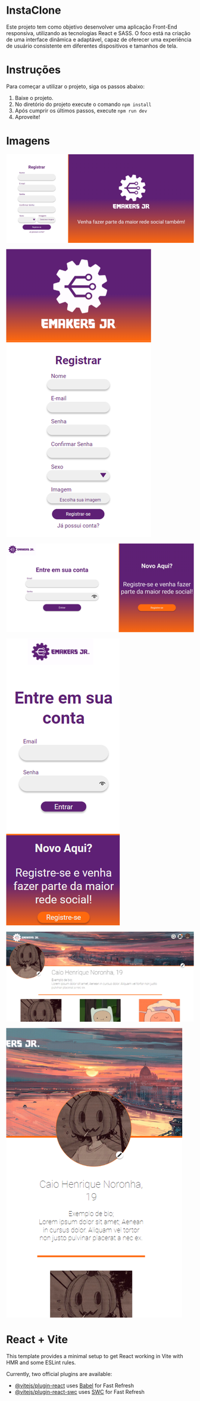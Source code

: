 # InstaClone

Este projeto tem como objetivo desenvolver uma aplicação Front-End responsiva, utilizando as tecnologias React e SASS. O foco está na criação de uma interface dinâmica e adaptável, capaz de oferecer uma experiência de usuário consistente em diferentes dispositivos e tamanhos de tela.

# Instruções
Para começar a utilizar o projeto, siga os passos abaixo:

1. Baixe o projeto.
2. No diretório do projeto execute o comando `npm install`
3. Após cumprir os últimos passos, execute `npm run dev`
4. Aproveite!

# Imagens

![RegistroDesktop](assets/RegisterPrint.png)

![RegistroMobile](assets/RegisterMobilePrint.png)

![LoginDesktop](assets/LoginInstaPrint.png)

![LoginMobile](assets/LoginInstaMobilePrint.png)

![UserDesktop](assets/UserDesktopPrint.png)

![UserMobile](assets/UserMobilePrint.png)


# React + Vite

This template provides a minimal setup to get React working in Vite with HMR and some ESLint rules.

Currently, two official plugins are available:

- [@vitejs/plugin-react](https://github.com/vitejs/vite-plugin-react/blob/main/packages/plugin-react/README.md) uses [Babel](https://babeljs.io/) for Fast Refresh
- [@vitejs/plugin-react-swc](https://github.com/vitejs/vite-plugin-react-swc) uses [SWC](https://swc.rs/) for Fast Refresh
